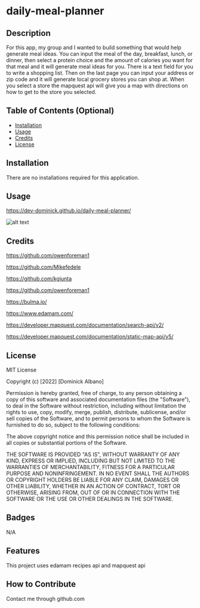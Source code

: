 # daily-meal-planner

## Description

For this app, my group and I wanted to build something that would help generate meal ideas.  You can input the meal of the day, breakfast, lunch, or dinner, then select a protein choice and the amount of calories you want for that meal and it will generate meal ideas for you.  There is a text field for you to write a shopping list.  Then on the last page you can input your address or zip code and it will generate local grocery stores you can shop at.  When you select a store the mapquest api will give you a map with directions on how to get to the store you selected.


## Table of Contents (Optional)


- [Installation](#installation)
- [Usage](#usage)
- [Credits](#credits)
- [License](#license)

## Installation

There are no installations required for this application.

## Usage

https://dev-dominick.github.io/daily-meal-planner/




![alt text](./assets/images/project-1-pic.png)

## Credits

https://github.com/owenforeman1

https://github.com/Mikefedele

https://github.com/kgiunta

https://github.com/owenforeman1

https://bulma.io/

https://www.edamam.com/

https://developer.mapquest.com/documentation/search-api/v2/

https://developer.mapquest.com/documentation/static-map-api/v5/
## License

MIT License

Copyright (c) [2022] [Dominick Albano]

Permission is hereby granted, free of charge, to any person obtaining a copy of this software and associated documentation files (the "Software"), to deal in the Software without restriction, including without limitation the rights to use, copy, modify, merge, publish, distribute, sublicense, and/or sell copies of the Software, and to permit persons to whom the Software is furnished to do so, subject to the following conditions:

The above copyright notice and this permission notice shall be included in all copies or substantial portions of the Software.

THE SOFTWARE IS PROVIDED "AS IS", WITHOUT WARRANTY OF ANY KIND, EXPRESS OR IMPLIED, INCLUDING BUT NOT LIMITED TO THE WARRANTIES OF MERCHANTABILITY, FITNESS FOR A PARTICULAR PURPOSE AND NONINFRINGEMENT. IN NO EVENT SHALL THE AUTHORS OR COPYRIGHT HOLDERS BE LIABLE FOR ANY CLAIM, DAMAGES OR OTHER LIABILITY, WHETHER IN AN ACTION OF CONTRACT, TORT OR OTHERWISE, ARISING FROM, OUT OF OR IN CONNECTION WITH THE SOFTWARE OR THE USE OR OTHER DEALINGS IN THE SOFTWARE.
## Badges

N/A

## Features

This project uses edamam recipes api and mapquest api

## How to Contribute

Contact me through github.com

